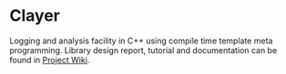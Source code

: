 # Clayer
Logging and analysis facility in C++ using compile time template meta programming.
Library design report, tutorial and documentation can be found in [Project Wiki].

[Project Wiki]: https://github.com/yogeshg/clayer/wiki/
